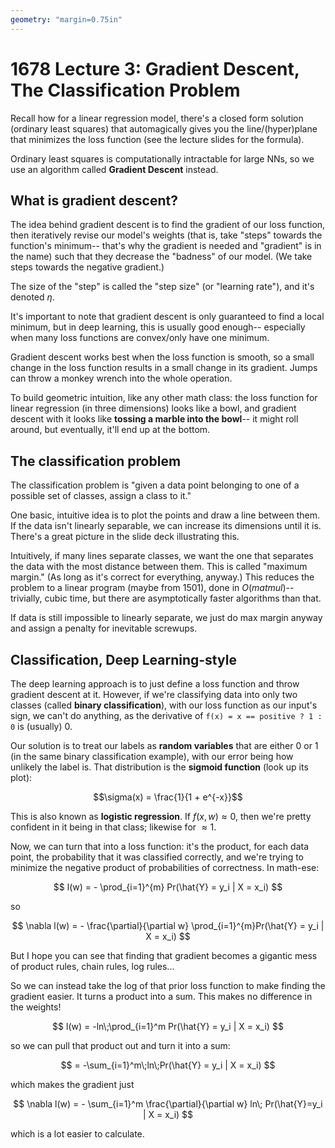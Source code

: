 ```yaml
---
geometry: "margin=0.75in"
---
```

# 1678 Lecture 3: Gradient Descent, The Classification Problem
Recall how for a linear regression model, there's a closed form solution (ordinary least squares) that automagically gives you the line/(hyper)plane
that minimizes the loss function (see the lecture slides for the formula).

Ordinary least squares is computationally intractable for large NNs, so we use an algorithm called **Gradient Descent** instead.

## What is gradient descent?
The idea behind gradient descent is to find the gradient of our loss function, then iteratively revise our model's weights (that is, 
take "steps" towards the function's minimum-- that's why the gradient is needed and "gradient" is in the name) such that they decrease the "badness" of 
our model. (We take steps towards the negative gradient.)

The size of the "step" is called the "step size" (or "learning rate"), and it's denoted $\eta$.


It's important to note that gradient descent is only guaranteed to find a local minimum, but in deep learning, this is usually good enough-- especially
when many loss functions are convex/only have one minimum. 

Gradient descent works best when the loss function is smooth, so a small change in the loss function results in a small change in its gradient. Jumps
can throw a monkey wrench into the whole operation.

To build geometric intuition, like any other math class: the loss function for linear regression (in three dimensions) looks like a bowl, and
gradient descent with it looks like **tossing a marble into the bowl**-- it might roll around, but eventually, it'll end up at the bottom.

## The classification problem
The classification problem is "given a data point belonging to one of a possible set of classes, assign a class to it." 

One basic, intuitive idea is to plot the points and draw a line between them. If the data isn't linearly separable, we can increase its dimensions
until it is. There's a great picture in the slide deck illustrating this. 

Intuitively, if many lines separate classes, we want the one that separates the data with the most distance between them. This is called "maximum
margin." (As long as it's correct for everything, anyway.) This reduces the problem to a linear program (maybe from 1501), done in $O(matmul)$-- trivially,
cubic time, but there are asymptotically faster algorithms than that.

If data is still impossible to linearly separate, we just do max margin anyway and assign a penalty for inevitable screwups.

## Classification, Deep Learning-style
The deep learning approach is to just define a loss function and throw gradient descent at it. However, if we're classifying data into only two classes
(called **binary classification**), with our loss function as our input's sign, we can't do anything, as the derivative of `f(x) = x == positive ? 1 : 0`
is (usually) 0.

Our solution is to treat our labels as **random variables** that are either 0 or 1 (in the same binary classification example), with our error
being how unlikely the label is. That distribution is the **sigmoid function** (look up its plot):

$$\sigma(x) = \frac{1}{1 + e^{-x}}$$

This is also known as **logistic regression**. If $f(x, w) \approx 0$, then we're pretty confident in it being in that class; likewise for $\approx 1$.

Now, we can turn that into a loss function: it's the product, for each data point, the probability that it was classified correctly,
and we're trying to minimize the negative product of probabilities of correctness. In math-ese:

$$
l(w) = - \prod_{i=1}^{m} Pr(\hat{Y} = y_i | X = x_i)
$$

so

$$
\nabla l(w) = - \frac{\partial}{\partial w} \prod_{i=1}^{m}Pr(\hat{Y} = y_i | X = x_i)
$$

But I hope you can see that finding that gradient becomes a gigantic mess of product rules, chain rules, log rules...

So we can instead take the log of that prior loss function to make finding the gradient easier. It turns a product into a sum. This makes no difference
in the weights!

$$
l(w) = -ln\;\prod_{i=1}^m Pr(\hat{Y} = y_i | X = x_i)
$$

so we can pull that product out and turn it into a sum:

$$
= -\sum_{i=1}^m\;ln\;Pr(\hat{Y} = y_i | X = x_i)
$$

which makes the gradient just

$$
\nabla l(w) = - \sum_{i=1}^m \frac{\partial}{\partial w} ln\; Pr(\hat{Y}=y_i | X = x_i)
$$

which is a lot easier to calculate.